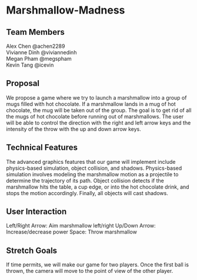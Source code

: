 # Marshmallow-Madness

## Team Members
Alex Chen           @achen2289<br/>
Vivianne Dinh       @viviannedinh<br/>
Megan Pham          @megspham<br/>
Kevin Tang          @icevin<br/>


## Proposal
We propose a game where we try to launch a marshmallow into a group of mugs filled with hot chocolate. If a marshmallow lands in a mug of hot chocolate, the mug will be taken out of the group. The goal is to get rid of all the mugs of hot chocolate before running out of marshmallows. The user will be able to control the direction with the right and left arrow keys and the intensity of the throw with the up and down arrow keys. 

## Technical Features
The advanced graphics features that our game will implement include physics-based simulation, object collision, and shadows. Physics-based simulation involves modeling the marshmallow motion as a projectile to determine the trajectory of its path. Object collision detects if the marshmallow hits the table, a cup edge, or into the hot chocolate drink, and stops the motion accordingly. Finally, all objects will cast shadows. 

## User Interaction
Left/Right Arrow: Aim marshmallow left/right
Up/Down Arrow: Increase/decrease power
Space: Throw marshmallow


## Stretch Goals
If time permits, we will make our game for two players. Once the first ball is thrown, the camera will move to the point of view of the other player.
